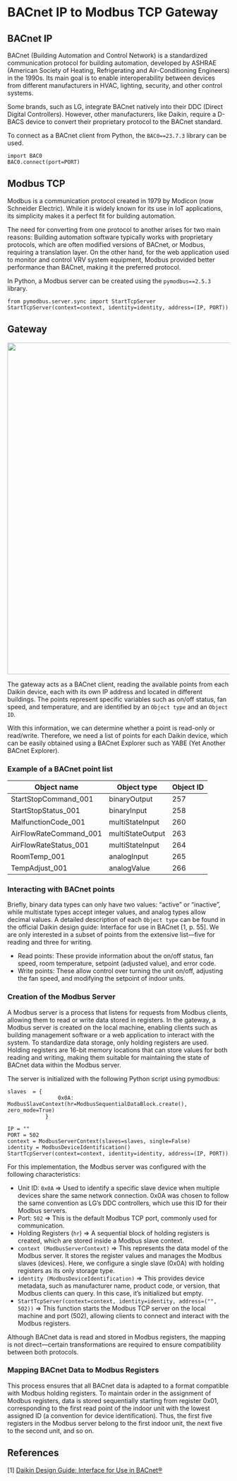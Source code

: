 # BACnet IP to Modbus TCP Gateway
## BACnet IP
BACnet (Building Automation and Control Network) is a standardized communication protocol for building automation, developed by ASHRAE (American Society of Heating, Refrigerating and Air-Conditioning Engineers) in the 1990s. Its main goal is to enable interoperability between devices from different manufacturers in HVAC, lighting, security, and other control systems.

Some brands, such as LG, integrate BACnet natively into their DDC (Direct Digital Controllers). However, other manufacturers, like Daikin, require a D-BACS device to convert their proprietary protocol to the BACnet standard.

To connect as a BACnet client from Python, the `BAC0==23.7.3` library can be used.

```python3
import BAC0
BAC0.connect(port=PORT)
```

## Modbus TCP
Modbus is a communication protocol created in 1979 by Modicon (now Schneider Electric). While it is widely known for its use in IoT applications, its simplicity makes it a perfect fit for building automation.

The need for converting from one protocol to another arises for two main reasons: 
Building automation software typically works with proprietary protocols, which are often modified versions of BACnet, or Modbus, requiring a translation layer. On the other hand, for the web application used to monitor and control VRV system equipment, Modbus provided better performance than BACnet, making it the preferred protocol.

In Python, a Modbus server can be created using the `pymodbus==2.5.3` library.

```python3
from pymodbus.server.sync import StartTcpServer
StartTcpServer(context=context, identity=identity, address=(IP, PORT))
```

## Gateway
<p align="center">
  <img src="https://github.com/user-attachments/assets/8e727f08-2724-4701-8630-381aa296d3ee" width="750"/>
</p>

The gateway acts as a BACnet client, reading the available points from each Daikin device, each with its own IP address and located in different buildings. The points represent specific variables such as on/off status, fan speed, and temperature, and are identified by an `Object type` and an `Object ID`.

With this information, we can determine whether a point is read-only or read/write. Therefore, we need a list of points for each Daikin device, which can be easily obtained using a BACnet Explorer such as YABE (Yet Another BACnet Explorer).

### Example of a BACnet point list
<div align="center">

| Object name | Object type | Object ID|
|-----------|-----------|-----------|
| StartStopCommand_001    | binaryOutput   | 257 |
| StartStopStatus_001    | binaryInput    | 258 |
| MalfunctionCode_001    | multiStateInput | 260 |
| AirFlowRateCommand_001    | multiStateOutput | 263 |
| AirFlowRateStatus_001    | multiStateInput | 264 |
| RoomTemp_001    | analogInput | 265 |
| TempAdjust_001    | analogValue | 266 |

</div>

### Interacting with BACnet points
Briefly, binary data types can only have two values: “active” or “inactive”, while multistate types accept integer values, and analog types allow decimal values. A detailed description of each `Object type` can be found in the official Daikin design guide: Interface for use in BACnet [1, p. 55].
We are only interested in a subset of points from the extensive list—five for reading and three for writing.

- Read points: These provide information about the on/off status, fan speed, room temperature, setpoint (adjusted value), and error code.
- Write points: These allow control over turning the unit on/off, adjusting the fan speed, and modifying the setpoint of indoor units.

### Creation of the Modbus Server
A Modbus server is a process that listens for requests from Modbus clients, allowing them to read or write data stored in registers. In the gateway, a Modbus server is created on the local machine, enabling clients such as building management software or a web application to interact with the system. To standardize data storage, only holding registers are used. Holding registers are 16-bit memory locations that can store values for both reading and writing, making them suitable for maintaining the state of BACnet data within the Modbus server.
  
The server is initialized with the following Python script using pymodbus:

```python3
slaves  = {
                0x0A: ModbusSlaveContext(hr=ModbusSequentialDataBlock.create(), zero_mode=True)
            }

IP = ""
PORT = 502
context = ModbusServerContext(slaves=slaves, single=False)
identity = ModbusDeviceIdentification()
StartTcpServer(context=context, identity=identity, address=(IP, PORT))
```

For this implementation, the Modbus server was configured with the following characteristics:

- Unit ID: `0x0A` => Used to identify a specific slave device when multiple devices share the same network connection. 0x0A was chosen to follow the same convention as LG’s DDC controllers, which use this ID for their Modbus servers.
- Port: `502` => This is the default Modbus TCP port, commonly used for communication.
- Holding Registers (`hr`) => A sequential block of holding registers is created, which are stored inside a Modbus slave context.
- `context (ModbusServerContext)` => This represents the data model of the Modbus server. It stores the register values and manages the Modbus slaves (devices). Here, we configure a single slave (0x0A) with holding registers as its only storage type.
- `identity (ModbusDeviceIdentification)` => This provides device metadata, such as manufacturer name, product code, or version, that Modbus clients can query. In this case, it’s initialized but empty.
- `StartTcpServer(context=context, identity=identity, address=("", 502))` => This function starts the Modbus TCP server on the local machine and port (502), allowing clients to connect and interact with the Modbus registers.

Although BACnet data is read and stored in Modbus registers, the mapping is not direct—certain transformations are required to ensure compatibility between both protocols.

### Mapping BACnet Data to Modbus Registers
This process ensures that all BACnet data is adapted to a format compatible with Modbus holding registers. To maintain order in the assignment of Modbus registers, data is stored sequentially starting from register 0x01, corresponding to the first read point of the indoor unit with the lowest assigned ID (a convention for device identification). Thus, the first five registers in the Modbus server belong to the first indoor unit, the next five to the second unit, and so on.

## References
[1] [Daikin Design Guide: Interface for Use in BACnet®](https://research-onero.s3.ap-southeast-1.amazonaws.com/Daikin_dev/img/library/files/CI190128005_files2019-01-28_16-34-59files.pdf) 


